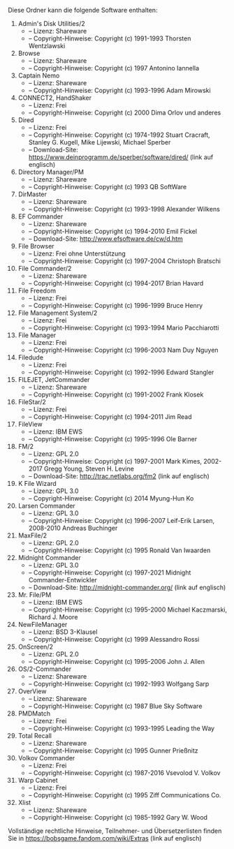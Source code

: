 ﻿Diese Ordner kann die folgende Software enthalten:

1. Admin's Disk Utilities/2
   - – Lizenz: Shareware
   - – Copyright-Hinweise: Copyright (c) 1991-1993 Thorsten Wentzlawski
2. Browse
   - – Lizenz: Shareware
   - – Copyright-Hinweise: Copyright (c) 1997 Antonino Iannella
3. Captain Nemo
   - – Lizenz: Shareware
   - – Copyright-Hinweise: Copyright (c) 1993-1996 Adam Mirowski
4. CONNECT2, HandShaker
   - – Lizenz: Frei
   - – Copyright-Hinweise: Copyright (c) 2000 Dima Orlov und anderes
5. Dired
   - – Lizenz: Frei
   - – Copyright-Hinweise: Copyright (c) 1974-1992 Stuart Cracraft, Stanley G. Kugell, Mike Lijewski, Michael Sperber
   - – Download-Site: https://www.deinprogramm.de/sperber/software/dired/ (link auf englisch)
6. Directory Manager/PM
   - – Lizenz: Shareware
   - – Copyright-Hinweise: Copyright (c) 1993 QB SoftWare
7. DirMaster
   - – Lizenz: Shareware
   - – Copyright-Hinweise: Copyright (c) 1993-1998 Alexander Wilkens
8. EF Commander
   - – Lizenz: Shareware
   - – Copyright-Hinweise: Copyright (c) 1994-2010 Emil Fickel
   - – Download-Site: http://www.efsoftware.de/cw/d.htm
9. File Browser
   - – Lizenz: Frei ohne Unterstützung
   - – Copyright-Hinweise: Copyright (c) 1997-2004 Christoph Bratschi
10. File Commander/2
    - – Lizenz: Shareware
    - – Copyright-Hinweise: Copyright (c) 1994-2017 Brian Havard
11. File Freedom
    - – Lizenz: Frei
    - – Copyright-Hinweise: Copyright (c) 1996-1999 Bruce Henry
12. File Management System/2
    - – Lizenz: Frei
    - – Copyright-Hinweise: Copyright (c) 1993-1994 Mario Pacchiarotti
13. File Manager
    - – Lizenz: Frei
    - – Copyright-Hinweise: Copyright (c) 1996-2003 Nam Duy Nguyen
14. Filedude
    - – Lizenz: Frei
    - – Copyright-Hinweise: Copyright (c) 1992-1996 Edward Stangler
15. FILEJET, JetCommander
    - – Lizenz: Shareware
    - – Copyright-Hinweise: Copyright (c) 1991-2002 Frank Klosek
16. FileStar/2
    - – Lizenz: Frei
    - – Copyright-Hinweise: Copyright (c) 1994-2011 Jim Read
17. FileView
    - – Lizenz: IBM EWS
    - – Copyright-Hinweise: Copyright (c) 1995-1996 Ole Barner
18. FM/2
    - – Lizenz: GPL 2.0
    - – Copyright-Hinweise: Copyright (c) 1997-2001 Mark Kimes, 2002-2017 Gregg Young, Steven H. Levine
    - – Download-Site: http://trac.netlabs.org/fm2 (link auf englisch)
19. K File Wizard
    - – Lizenz: GPL 3.0
    - – Copyright-Hinweise: Copyright (c) 2014 Myung-Hun Ko
20. Larsen Commander
    - – Lizenz: GPL 3.0
    - – Copyright-Hinweise: Copyright (c) 1996-2007 Leif-Erik Larsen, 2008-2010 Andreas Buchinger
21. MaxFile/2
    - – Lizenz: GPL 2.0
    - – Copyright-Hinweise: Copyright (c) 1995 Ronald Van Iwaarden
22. Midnight Commander
    - – Lizenz: GPL 3.0
    - – Copyright-Hinweise: Copyright (c) 1997-2021 Midnight Commander-Entwickler
    - – Download-Site: http://midnight-commander.org/ (link auf englisch)
23. Mr. File/PM
    - – Lizenz: IBM EWS
    - – Copyright-Hinweise: Copyright (c) 1995-2000 Michael Kaczmarski, Richard J. Moore
24. NewFileManager
    - – Lizenz: BSD 3-Klausel
    - – Copyright-Hinweise: Copyright (c) 1999 Alessandro Rossi
25. OnScreen/2
    - – Lizenz: GPL 2.0
    - – Copyright-Hinweise: Copyright (c) 1995-2006 John J. Allen
26. OS/2-Commander
    - – Lizenz: Shareware
    - – Copyright-Hinweise: Copyright (c) 1992-1993 Wolfgang Sarp
27. OverView
    - – Lizenz: Shareware
    - – Copyright-Hinweise: Copyright (c) 1987 Blue Sky Software
28. PMDMatch
    - – Lizenz: Frei
    - – Copyright-Hinweise: Copyright (c) 1993-1995 Leading the Way
29. Total Recall
    - – Lizenz: Shareware
    - – Copyright-Hinweise: Copyright (c) 1995 Gunner Prießnitz
30. Volkov Commander
    - – Lizenz: Frei
    - – Copyright-Hinweise: Copyright (c) 1987-2016 Vsevolod V. Volkov
31. Warp Cabinet
    - – Lizenz: Frei
    - – Copyright-Hinweise: Copyright (c) 1995 Ziff Communications Co.
32. Xlist
    - – Lizenz: Shareware
    - – Copyright-Hinweise: Copyright (c) 1985-1992 Gary W. Wood

Vollständige rechtliche Hinweise, Teilnehmer- und Übersetzerlisten finden Sie in https://bobsgame.fandom.com/wiki/Extras (link auf englisch)
